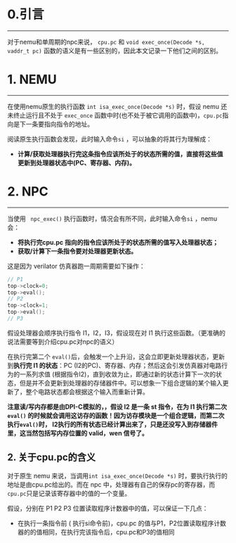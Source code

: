 # 0.引言

---

对于nemu和单周期的npc来说， `cpu.pc` 和 `void exec_once(Decode *s, vaddr_t pc)` 函数的语义是有一些区别的，因此本文记录一下他们之间的区别。

# 1. NEMU

---

在使用nemu原生的执行函数 `int isa_exec_once(Decode *s)` 时，假设 nemu 还未终止运行且不处于 `exec_once` 函数中时(也不处于被它调用的函数中)，`cpu.pc`指向是下一条要指向指令的地址。

阅读原生执行函数会发现，此时输入命令`si` ，可以抽象的将其行为理解成：

- **计算/获取处理器执行完这条指令应该所处于的状态所需的值，直接将这些值更新到处理器状态中(PC、寄存器、内存)。**

# 2. NPC

---

当使用 ` npc_exec()` 执行函数时，情况会有所不同，此时输入命令`si` ，nemu会：

- **将执行完cpu.pc 指向的指令应该所处于的状态所需的值写入处理器状态；**
- **获取/计算下一条指令要对处理器更新状态。**

这是因为 verilator 仿真器跑一周期需要如下操作：

```c++
// P1
top->clock=0;
top->eval();
// P2
top->clock=1;
top->eval();
// P3
```

假设处理器会顺序执行指令 I1，I2，I3，假设现在对 I1 执行这些函数。（更准确的说法需要等到介绍cpu.pc对npc的语义）

在执行完第二个 `eval()`后，会触发一个上升沿，这会立即更新处理器状态，更新到**执行完 I1 的状态**：PC (I2的PC)、寄存器、内存；然后这会引发仿真器对电路行为的一系列求值 (根据指令I2)，直到收敛为止，即通过新的状态计算下一次的状态，但是并不会更新到处理器的存储器件中。可以想象一下组合逻辑的某个输入更新了，整个电路状态都会根据这个输入而重新计算。

**注意读/写内存都是由DPI-C模拟的，，假设 I2 是一条 st 指令，在为 I1 执行第二次 `eval()` 的时候就会调用这访存的函数！因为访存模块是一个组合逻辑，而第二次执行`eval()`时， I2执行的所有状态已经计算出来了，只是还没写入到存储器件里，这当然包括写内存位置的 valid，wen 信号了。**

## 2. 关于cpu.pc的含义

对于原生 nemu 来说，当调用`int isa_exec_once(Decode *s)` 时，要执行执行的地址是由cpu.pc给出的。而在 npc 中，处理器有自己的保存pc的寄存器，而`cpu.pc`只是记录该寄存器中的值的一个变量。

假设，分别在 P1 P2 P3 位置读取程序计数器中的值，可以保证一下几点：

- 在执行一条指令前 ( 执行si命令前)，cpu.pc 的值与P1，P2位置读取程序计数器的的值相同，在执行完该指令后，cpu.pc和P3的值相同
